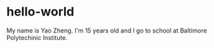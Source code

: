 # hello-world
My name is Yao Zheng. I'm 15 years old and I go to school at Baltimore Polytechinic Institute.
